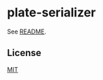 # plate-serializer

See [README](https://github.com/udecode/plate).

## License

[MIT](../../../LICENSE)
